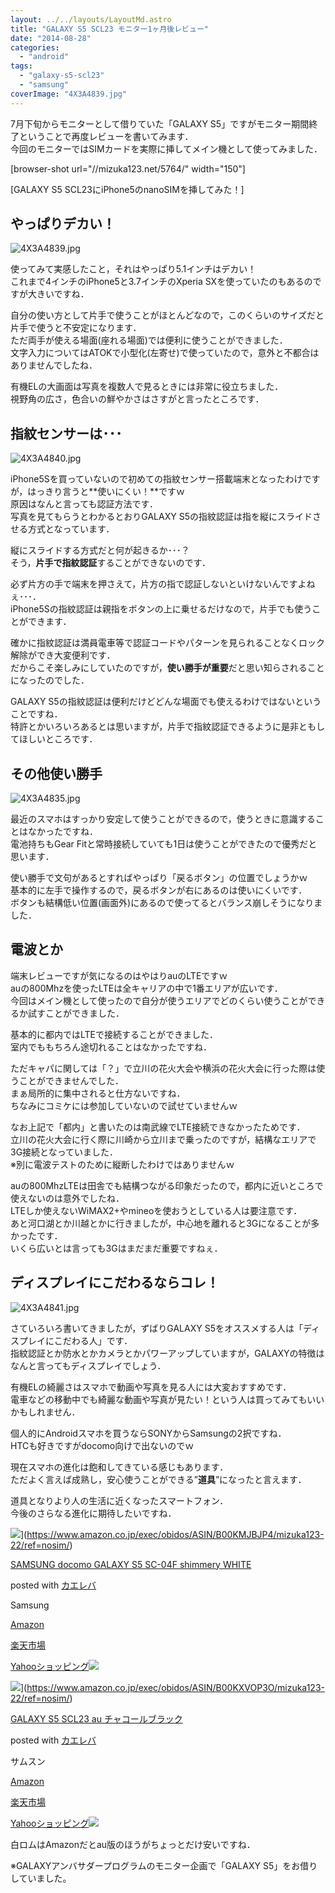 ```yaml
---
layout: ../../layouts/LayoutMd.astro
title: "GALAXY S5 SCL23 モニター1ヶ月後レビュー"
date: "2014-08-28"
categories: 
  - "android"
tags: 
  - "galaxy-s5-scl23"
  - "samsung"
coverImage: "4X3A4839.jpg"
---
```


7月下旬からモニターとして借りていた「GALAXY S5」ですがモニター期間終了ということで再度レビューを書いてみます．  
今回のモニターではSIMカードを実際に挿してメイン機として使ってみました．

\[browser-shot url="//mizuka123.net/5764/" width="150"\]

[GALAXY S5 SCL23にiPhone5のnanoSIMを挿してみた！] 

## やっぱりデカい！

![4X3A4839.jpg](/archive/images/14875752098_8930e400b9_b.jpg)

使ってみて実感したこと，それはやっぱり5.1インチはデカい！  
これまで4インチのiPhone5と3.7インチのXperia SXを使っていたのもあるのですが大きいですね．

自分の使い方として片手で使うことがほとんどなので，このくらいのサイズだと片手で使うと不安定になります．  
ただ両手が使える場面(座れる場面)では便利に使うことができました．  
文字入力についてはATOKで小型化(左寄せ)で使っていたので，意外と不都合はありませんでしたね．

有機ELの大画面は写真を複数人で見るときには非常に役立ちました．  
視野角の広さ，色合いの鮮やかさはさすがと言ったところです．

## 指紋センサーは･･･

![4X3A4840.jpg](/archive/images/14875621159_912e893a8d_b.jpg)

iPhone5Sを買っていないので初めての指紋センサー搭載端末となったわけですが，はっきり言うと**使いにくい！**ですｗ  
原因はなんと言っても認証方法です．  
写真を見てもらうとわかるとおりGALAXY S5の指紋認証は指を縦にスライドさせる方式となっています．

縦にスライドする方式だと何が起きるか･･･？  
そう，**片手で指紋認証**することができないのです．

必ず片方の手で端末を押さえて，片方の指で認証しないといけないんですよねぇ･･･．  
iPhone5Sの指紋認証は親指をボタンの上に乗せるだけなので，片手でも使うことができます．

確かに指紋認証は満員電車等で認証コードやパターンを見られることなくロック解除ができ大変便利です．  
だからこそ楽しみにしていたのですが，**使い勝手が重要**だと思い知らされることになったのでした．

GALAXY S5の指紋認証は便利だけどどんな場面でも使えるわけではないということですね．  
特許とかいろいろあるとは思いますが，片手で指紋認証できるように是非ともしてほしいところです．

## その他使い勝手

![4X3A4835.jpg](/archive/images/15062328995_3025ba5f7e_b.jpg)

最近のスマホはすっかり安定して使うことができるので，使うときに意識することはなかったですね．  
電池持ちもGear Fitと常時接続していても1日は使うことができたので優秀だと思います．

使い勝手で文句があるとすればやっぱり「戻るボタン」の位置でしょうかｗ  
基本的に左手で操作するので，戻るボタンが右にあるのは使いにくいです．  
ボタンも結構低い位置(画面外)にあるので使ってるとバランス崩しそうになりました．

## 電波とか

端末レビューですが気になるのはやはりauのLTEですｗ  
auの800Mhzを使ったLTEは全キャリアの中で1番エリアが広いです．  
今回はメイン機として使ったので自分が使うエリアでどのくらい使うことができるか試すことができました．

基本的に都内ではLTEで接続することができました．  
室内でももちろん途切れることはなかったですね．

ただキャパに関しては「？」で立川の花火大会や横浜の花火大会に行った際は使うことができませんでした．  
まぁ局所的に集中されると仕方ないですね．  
ちなみにコミケには参加していないので試せていませんｗ

なお上記で「都内」と書いたのは南武線でLTE接続できなかったためです．  
立川の花火大会に行く際に川崎から立川まで乗ったのですが，結構なエリアで3G接続となっていました．  
※別に電波テストのために縦断したわけではありませんｗ

auの800MhzLTEは田舎でも結構つながる印象だったので，都内に近いところで使えないのは意外でしたね．  
LTEしか使えないWiMAX2+やmineoを使おうとしている人は要注意です．  
あと河口湖とか川越とかに行きましたが，中心地を離れると3Gになることが多かったです．  
いくら広いとは言っても3Gはまだまだ重要ですねぇ．

## ディスプレイにこだわるならコレ！

![4X3A4841.jpg](/archive/images/15062334795_aaa12dea00_b.jpg)

さていろいろ書いてきましたが，ずばりGALAXY S5をオススメする人は「ディスプレイにこだわる人」です．  
指紋認証とか防水とかカメラとかパワーアップしていますが，GALAXYの特徴はなんと言ってもディスプレイでしょう．

有機ELの綺麗さはスマホで動画や写真を見る人には大変おすすめです．  
電車などの移動中でも綺麗な動画や写真が見たい！という人は買ってみてもいいかもしれません．

個人的にAndroidスマホを買うならSONYからSamsungの2択ですね．  
HTCも好きですがdocomo向けで出ないのでｗ

現在スマホの進化は飽和してきている感じもあります．  
ただよく言えば成熟し，安心使うことができる”**道具**”になったと言えます．

道具となりより人の生活に近くなったスマートフォン．  
今後のさらなる進化に期待したいですね．

![](/archive/images/41q8CtlTbIL._SL160_.jpg)](https://www.amazon.co.jp/exec/obidos/ASIN/B00KMJBJP4/mizuka123-22/ref=nosim/)

[SAMSUNG docomo GALAXY S5 SC-04F shimmery WHITE](https://www.amazon.co.jp/exec/obidos/ASIN/B00KMJBJP4/mizuka123-22/ref=nosim/)

posted with [カエレバ](http://kaereba.com)

Samsung

[Amazon](http://www.amazon.co.jp/gp/search?keywords=SAMSUNG%20docomo%20GALAXY%20S5%20SC-04F%20shimmery%20WHITE&__mk_ja_JP=%83J%83%5E%83J%83i&tag=mizuka123-22 "アマゾン")

[楽天市場](https://search.rakuten.co.jp/search/mall/SAMSUNG%20docomo%20GALAXY%20S5%20SC-04F%20shimmery%20WHITE/-/f.1-p.1-s.1-sf.0-st.A-v.2?m=http%3A%2F%2Fm.rakuten.co.jp%2F&x=0&scid=af_pc_ich_link_urltxt&sc2id=af_101_0_0 "楽天市場")

[Yahooショッピング![](//ad.jp.ap.valuecommerce.com/servlet/gifbanner?sid=3066752&pid=881990642)](//ck.jp.ap.valuecommerce.com/servlet/referral?sid=3066752&pid=881990642&vc_url=http%3A%2F%2Fshopping.search.yahoo.co.jp%2Fsearch%3FuIv%3Don%26ei%3DUTF-8%26tab_ex%3Dcommerce%26slider%3D0%26va%3DSAMSUNG%2520docomo%2520GALAXY%2520S5%2520SC-04F%2520shimmery%2520WHITE "Yahooショッピング")

![](/archive/images/51Hulg%2BmtyL._SL160_.jpg)](https://www.amazon.co.jp/exec/obidos/ASIN/B00KXVOP3O/mizuka123-22/ref=nosim/)

[GALAXY S5 SCL23 au チャコールブラック](https://www.amazon.co.jp/exec/obidos/ASIN/B00KXVOP3O/mizuka123-22/ref=nosim/)

posted with [カエレバ](http://kaereba.com)

サムスン

[Amazon](http://www.amazon.co.jp/gp/search?keywords=GALAXY%20S5%20SCL23%20au%20%83%60%83%83%83R%81%5B%83%8B%83u%83%89%83b%83N&__mk_ja_JP=%83J%83%5E%83J%83i&tag=mizuka123-22 "アマゾン")

[楽天市場](http://hb.afl.rakuten.co.jp/hgc/032b53ee.4b34c5ee.0f4a541e.f440145e/?pc=http%3A%2F%2Fsearch.rakuten.co.jp%2Fsearch%2Fmall%2FGALAXY%2520S5%2520SCL23%2520au%2520%25E3%2583%2581%25E3%2583%25A3%25E3%2582%25B3%25E3%2583%25BC%25E3%2583%25AB%25E3%2583%2596%25E3%2583%25A9%25E3%2583%2583%25E3%2582%25AF%2F-%2Ff.1-p.1-s.1-sf.0-st.A-v.2%3Fx%3D0%26scid%3Daf_ich_link_urltxt%26m%3Dhttp%3A%2F%2Fm.rakuten.co.jp%2F "楽天市場")

[Yahooショッピング![](//ad.jp.ap.valuecommerce.com/servlet/gifbanner?sid=3066752&pid=881990642)](//ck.jp.ap.valuecommerce.com/servlet/referral?sid=3066752&pid=881990642&vc_url=http%3A%2F%2Fshopping.search.yahoo.co.jp%2Fsearch%3FuIv%3Don%26ei%3DUTF-8%26tab_ex%3Dcommerce%26slider%3D0%26va%3DGALAXY%2520S5%2520SCL23%2520au%2520%25E3%2583%2581%25E3%2583%25A3%25E3%2582%25B3%25E3%2583%25BC%25E3%2583%25AB%25E3%2583%2596%25E3%2583%25A9%25E3%2583%2583%25E3%2582%25AF "Yahooショッピング")

白ロムはAmazonだとau版のほうがちょっとだけ安いですね．

※GALAXYアンバサダープログラムのモニター企画で「GALAXY S5」をお借りしていました。

